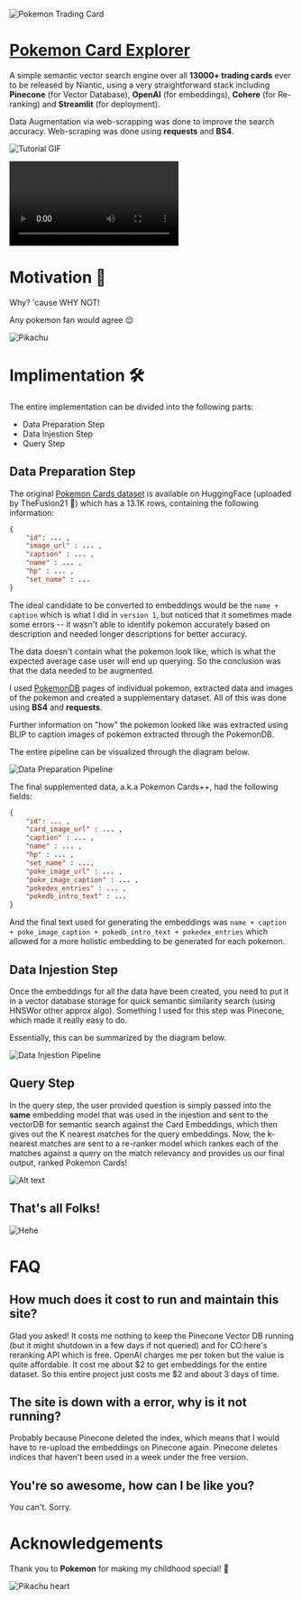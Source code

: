 ![Pokemon Trading Card](assets/banner.png)

# [Pokemon Card Explorer](https://pokemoncards.streamlit.app/)

A simple semantic vector search engine over all **13000+ trading cards** ever to be released by Niantic, using a very straightforward stack including **Pinecone** (for Vector Database), **OpenAI** (for embeddings), **Cohere** (for Re-ranking) and **Streamlit** (for deployment).

Data Augmentation via web-scrapping was done to improve the search accuracy. Web-scraping was done using **requests** and **BS4**. 


![Tutorial GIF](assets/tutorial.gif)


![](https://github.com/bhavnicksm/pokemon-card-explorer/blob/main/assets/streamlit-app-2023-09-15-18-09-95.webm)

# Motivation 🤔

Why? 'cause WHY NOT!

Any pokemon fan would agree 😌

![Pikachu](https://media.giphy.com/media/xuXzcHMkuwvf2/giphy.gif)

# Implimentation 🛠️

The entire implementation can be divided into the following parts: 

- Data Preparation Step
- Data Injestion Step
- Query Step

## Data Preparation Step

The original [Pokemon Cards dataset](https://huggingface.co/datasets/TheFusion21/PokemonCards) is available on HuggingFace (uploaded by TheFusion21 💙) which has a 13.1K rows, containing the following information:

```json
{
    "id": ... , 
    "image_url" : ... , 
    "caption" : ... ,
    "name" : ... , 
    "hp" : ... , 
    "set_name" : ... 
}
```

The ideal candidate to be converted to embeddings would be the `name + caption` which is what I did in `version 1`, but noticed that it sometimes made some errors -- it wasn't able to identify pokemon accurately based on description and needed longer descriptions for better accuracy. 

The data doesn't contain what the pokemon look like, which is what the expected average case user will end up querying. So the conclusion was that the data needed to be augmented. 

I used [PokemonDB](https://pokemondb.net/) pages of individual pokemon, extracted data and images of the pokemon and created a supplementary dataset. All of this was done using **BS4** and **requests**. 

Further information on "how" the pokemon looked like was extracted using BLIP to caption images of pokemon extracted through the PokemonDB. 

The entire pipeline can be visualized through the diagram below. 

![Data Preparation Pipeline](assets/data_preparation_pipeline.png)


The final supplemented data, a.k.a Pokemon Cards++, had the following fields: 

```json
{
    "id": ... , 
    "card_image_url" : ... , 
    "caption" : ... ,
    "name" : ... , 
    "hp" : ... , 
    "set_name" : ...,
    "poke_image_url" : ... , 
    "poke_image_caption" : ... , 
    "pokedex_entries" : ... , 
    "pokedb_intro_text" : ... 
}
```

And the final text used for generating the embeddings was `name + caption + poke_image_caption + pokedb_intro_text + pokedex_entries` which allowed for a more holistic embedding to be generated for each pokemon. 

## Data Injestion Step

Once the embeddings for all the data have been created, you need to put it in a vector database storage for quick semantic similarity search (using HNSWor other approx algo). Something I used for this step was Pinecone, which made it really easy to do. 

Essentially, this can be summarized by the diagram below. 

![Data Injestion Pipeline](assets/data_injestion_pipeline.png)


## Query Step



In the query step, the user provided question is simply passed into the **same** embedding model that was used in the injestion and sent to the vectorDB for semantic search against the Card Embeddings, which then gives out the K nearest matches for the query embeddings. Now, the k-nearest matches are sent to a re-ranker model which rankes each of the matches against a query on the match relevancy and provides us our final output, ranked Pokemon Cards!

![Alt text](assets/query_pipeline.png)


## That's all Folks!

![Hehe](https://media.giphy.com/media/3kzJvEciJa94SMW3hN/giphy.gif)

# FAQ

## How much does it cost to run and maintain this site?
Glad you asked! It costs me nothing to keep the Pinecone Vector DB running (but it might shutdown in a few days if not queried) and for CO:here's reranking API which is free. OpenAI charges me per token but the value is quite affordable. It cost me about $2 to get embeddings for the entire dataset. So this entire project just costs me $2 and about 3 days of time. 

## The site is down with a error, why is it not running?
Probably because Pinecone deleted the index, which means that I would have to re-upload the embeddings on Pinecone again. Pinecone deletes indices that haven't been used in a week under the free version. 

## You're so awesome, how can I be like you?
You can't. Sorry.

# Acknowledgements 

Thank you to **Pokemon** for making my childhood special! 💙

![Pikachu heart](https://media.giphy.com/media/X5jBK75e04uDS/giphy.gif)
